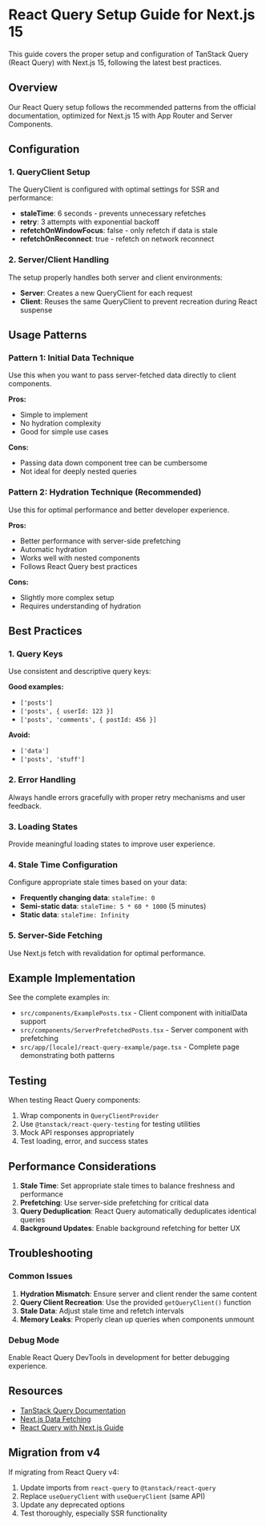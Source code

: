 # React Query Setup Guide for Next.js 15

This guide covers the proper setup and configuration of TanStack Query (React Query) with Next.js 15, following the latest best practices.

## Overview

Our React Query setup follows the recommended patterns from the official documentation, optimized for Next.js 15 with App Router and Server Components.

## Configuration

### 1. QueryClient Setup

The QueryClient is configured with optimal settings for SSR and performance:

- **staleTime**: 6 seconds - prevents unnecessary refetches
- **retry**: 3 attempts with exponential backoff
- **refetchOnWindowFocus**: false - only refetch if data is stale
- **refetchOnReconnect**: true - refetch on network reconnect

### 2. Server/Client Handling

The setup properly handles both server and client environments:

- **Server**: Creates a new QueryClient for each request
- **Client**: Reuses the same QueryClient to prevent recreation during React suspense

## Usage Patterns

### Pattern 1: Initial Data Technique

Use this when you want to pass server-fetched data directly to client components.

**Pros:**
- Simple to implement
- No hydration complexity
- Good for simple use cases

**Cons:**
- Passing data down component tree can be cumbersome
- Not ideal for deeply nested queries

### Pattern 2: Hydration Technique (Recommended)

Use this for optimal performance and better developer experience.

**Pros:**
- Better performance with server-side prefetching
- Automatic hydration
- Works well with nested components
- Follows React Query best practices

**Cons:**
- Slightly more complex setup
- Requires understanding of hydration

## Best Practices

### 1. Query Keys

Use consistent and descriptive query keys:

**Good examples:**
- `['posts']`
- `['posts', { userId: 123 }]`
- `['posts', 'comments', { postId: 456 }]`

**Avoid:**
- `['data']`
- `['posts', 'stuff']`

### 2. Error Handling

Always handle errors gracefully with proper retry mechanisms and user feedback.

### 3. Loading States

Provide meaningful loading states to improve user experience.

### 4. Stale Time Configuration

Configure appropriate stale times based on your data:

- **Frequently changing data**: `staleTime: 0`
- **Semi-static data**: `staleTime: 5 * 60 * 1000` (5 minutes)
- **Static data**: `staleTime: Infinity`

### 5. Server-Side Fetching

Use Next.js fetch with revalidation for optimal performance.

## Example Implementation

See the complete examples in:
- `src/components/ExamplePosts.tsx` - Client component with initialData support
- `src/components/ServerPrefetchedPosts.tsx` - Server component with prefetching
- `src/app/[locale]/react-query-example/page.tsx` - Complete page demonstrating both patterns

## Testing

When testing React Query components:

1. Wrap components in `QueryClientProvider`
2. Use `@tanstack/react-query-testing` for testing utilities
3. Mock API responses appropriately
4. Test loading, error, and success states

## Performance Considerations

1. **Stale Time**: Set appropriate stale times to balance freshness and performance
2. **Prefetching**: Use server-side prefetching for critical data
3. **Query Deduplication**: React Query automatically deduplicates identical queries
4. **Background Updates**: Enable background refetching for better UX

## Troubleshooting

### Common Issues

1. **Hydration Mismatch**: Ensure server and client render the same content
2. **Query Client Recreation**: Use the provided `getQueryClient()` function
3. **Stale Data**: Adjust stale time and refetch intervals
4. **Memory Leaks**: Properly clean up queries when components unmount

### Debug Mode

Enable React Query DevTools in development for better debugging experience.

## Resources

- [TanStack Query Documentation](https://tanstack.com/query/latest)
- [Next.js Data Fetching](https://nextjs.org/docs/app/building-your-application/data-fetching)
- [React Query with Next.js Guide](https://faun.pub/from-setup-to-execution-the-most-accurate-tanstack-query-and-next-js-14-integration-guide-8e5aff6ee8ba)

## Migration from v4

If migrating from React Query v4:

1. Update imports from `react-query` to `@tanstack/react-query`
2. Replace `useQueryClient` with `useQueryClient` (same API)
3. Update any deprecated options
4. Test thoroughly, especially SSR functionality
